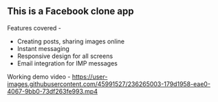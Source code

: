 ## This is a Facebook clone app

Features covered - 
- Creating posts, sharing images online
- Instant messaging
- Responsive design for all screens
- Email integration for IMP messages



Working demo video - 
https://user-images.githubusercontent.com/45991527/236265003-179d1958-eae0-4067-9bb0-73df263fe993.mp4

